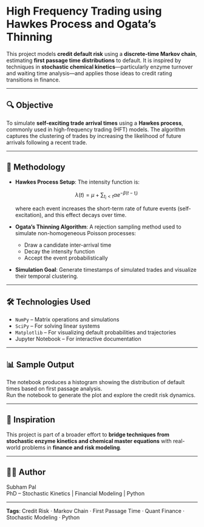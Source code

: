 # High Frequency Trading using Hawkes Process and Ogata’s Thinning

This project models **credit default risk** using a **discrete-time Markov chain**, estimating **first passage time distributions** to default. It is inspired by techniques in **stochastic chemical kinetics**—particularly enzyme turnover and waiting time analysis—and applies those ideas to credit rating transitions in finance.

---

## 🔍 Objective

To simulate **self-exciting trade arrival times** using a **Hawkes process**, commonly used in high-frequency trading (HFT) models. The algorithm captures the clustering of trades by increasing the likelihood of future arrivals following a recent trade.

---

## 🧪 Methodology

* **Hawkes Process Setup**:
  The intensity function is:

  $$
  \lambda(t) = \mu + \sum_{t_i < t} \alpha e^{-\beta(t - t_i)}
  $$

  where each event increases the short-term rate of future events (self-excitation), and this effect decays over time.

* **Ogata’s Thinning Algorithm**:
  A rejection sampling method used to simulate non-homogeneous Poisson processes:

  * Draw a candidate inter-arrival time
  * Decay the intensity function
  * Accept the event probabilistically

* **Simulation Goal**:
  Generate timestamps of simulated trades and visualize their temporal clustering.

---

## 🛠️ Technologies Used

- `NumPy` – Matrix operations and simulations
- `SciPy` – For solving linear systems
- `Matplotlib` – For visualizing default probabilities and trajectories
- Jupyter Notebook – For interactive documentation

---

## 📊 Sample Output

The notebook produces a histogram showing the distribution of default times based on first passage analysis.  
Run the notebook to generate the plot and explore the credit risk dynamics.

---

## 🧠 Inspiration 

This project is part of a broader effort to **bridge techniques from stochastic enzyme kinetics and chemical master equations** with real-world problems in **finance and risk modeling**.

---

## 👨‍🔬 Author

Subham Pal  
PhD – Stochastic Kinetics | Financial Modeling | Python

---
**Tags**: Credit Risk · Markov Chain · First Passage Time · Quant Finance · Stochastic Modeling · Python

